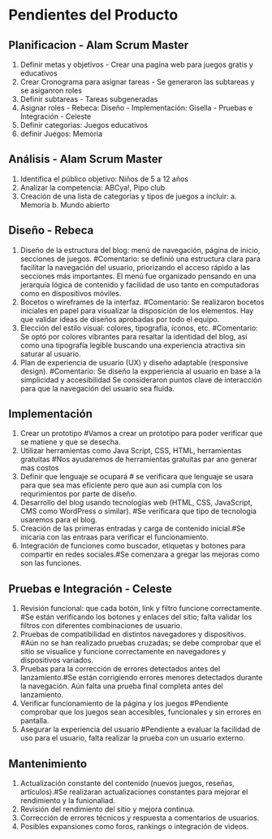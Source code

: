 # Pendientes del Producto
## Planificacion -  Alam Scrum Master
1. Definir metas y objetivos - Crear una pagina web para juegos gratis y educativos
2. Crear Cronograma para asignar tareas -  Se generaron las subtareas y se asiganron roles
3. Definir subtareas - Tareas subgeneradas
4. Asignar roles - Rebeca: Diseño - Implementación: Gisella - Pruebas e Integración - Celeste
5. Definir categorias: Juegos educativos
6. definir Juegos: Memoria


## Análisis - Alam Scrum Master
1. Identifica el público objetivo: Niños de 5 a 12 años
2. Analizar la competencia: ABCya!, Pipo club
3. Creación de una lista de categorías y tipos de juegos a incluir:
    a. Memoria
    b. Mundo abierto

## Diseño - Rebeca
1. Diseño de la estructura del blog: menú de navegación, página de inicio, secciones de juegos.
    #Comentario: se definió una estructura clara para facilitar la navegación del usuario, priorizando el acceso rápido a las secciones más importantes. El menú fue organizado pensando en una jerarquía lógica de contenido y facilidad de uso tanto en computadoras como en dispositivos móviles.
2. Bocetos o wireframes de la interfaz.
    #Comentario: Se realizaron bocetos iniciales en papel para visualizar la disposición de los elementos. Hay que validar ideas de diseños aprobadas por todo el equipo. 
3. Elección del estilo visual: colores, tipografía, íconos, etc.
    #Comentario: Se optó por colores vibrantes para resaltar la identidad del blog, así como una tipografía legible buscando una experiencia atractiva sin saturar al usuario.
4. Plan de experiencia de usuario (UX) y diseño adaptable (responsive design).
    #Comentario: Se diseño la expperiencia al usuario en base a la simplicidad y accesibilidad Se consideraron puntos clave de interacción para que la navegación del usuario sea fluida.

## Implementación 
1. Crear un prototipo #Vamos a crear un prototipo para poder verificar que se matiene y que se desecha. 
2. Utilizar herramientas como Java Script, CSS, HTML, herramientas gratuitas #Nos ayudaremos de herramientas gratuitas par ano generar mas costos
3. Definir que lenguaje se ocupará # se verificara que lenguaje se usara para que sea mas eficiente pero que aun asi cumpla con los requrimientos por parte de diseño. 
4. Desarrollo del blog usando tecnologías web (HTML, CSS, JavaScript, CMS como WordPress o similar). #Se verificara que tipo de tecnologia usaremos para el blog. 
5. Creación de las primeras entradas y carga de contenido inicial.#Se inicaria con las entraas para verificar el funcionamiento. 
6. Integración de funciones como buscador, etiquetas y botones para compartir en redes sociales.#Se comenzara a gregar las mejoras como son las funciones. 

## Pruebas e Integración - Celeste
1. Revisión funcional: que cada botón, link y filtro funcione correctamente. #Se están verificando los botones y enlaces del sitio; falta validar los filtros con diferentes combinaciones de usuario.
2. Pruebas de compatibilidad en distintos navegadores y dispositivos. #Aún no se han realizado pruebas cruzadas; se debe comprobar que el sitio se visualice y funcione correctamente en navegadores y dispositivos variados.
3. Pruebas para la corrección de errores detectados antes del lanzamiento.#Se están corrigiendo errores menores detectados durante la navegación. Aún falta una prueba final completa antes del lanzamiento.
4. Verificar funcionamiento de la página y los juegos #Pendiente comprobar que los juegos sean accesibles, funcionales y sin errores en pantalla.
5. Asegurar la experiencia del usuario #Pendiente a evaluar la facilidad de uso para el usuario, falta realizar la prueba con un usuario externo.

## Mantenimiento
1. Actualización constante del contenido (nuevos juegos, reseñas, artículos).#Se realizaran actualizaciones constantes para mejorar el rendimiento y la funionaliad. 
2. Revisión del rendimiento del sitio y mejora continua.
3. Corrección de errores técnicos y respuesta a comentarios de usuarios.
4. Posibles expansiones como foros, rankings o integración de videos.